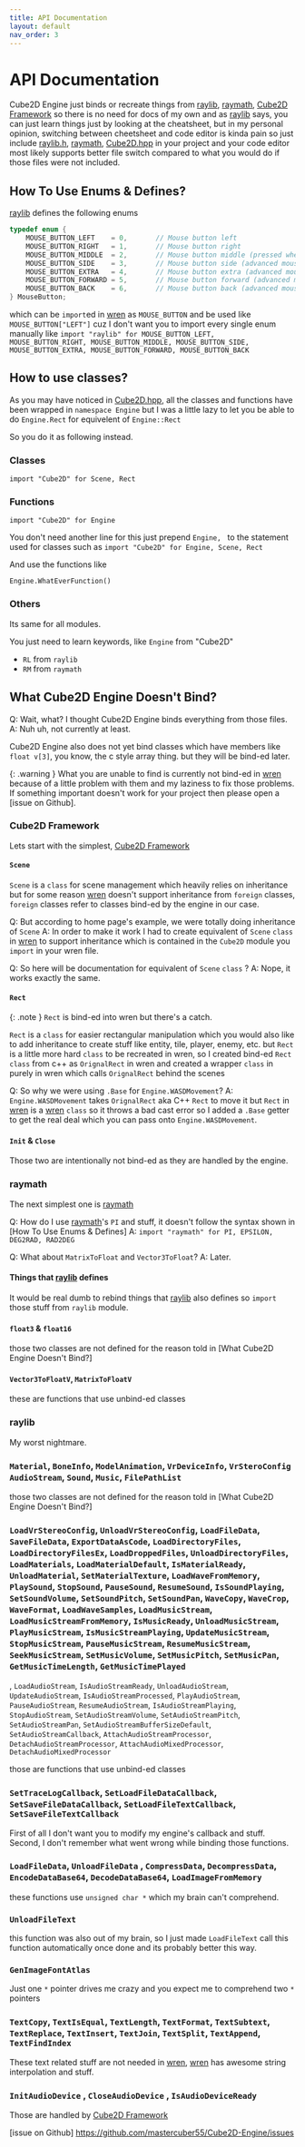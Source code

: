 ```yaml
---
title: API Documentation
layout: default
nav_order: 3
---
```


# API Documentation

Cube2D Engine just binds or recreate things from [raylib], [raymath], [Cube2D Framework] so there is no need for docs of my own and as [raylib] says, you can just learn things just by looking at the cheatsheet, but in my personal opinion, switching between cheetsheet and code editor is kinda pain so just include [raylib.h], [raymath], [Cube2D.hpp] in your project and your code editor most likely supports better file switch compared to what you would do if those files were not included.

## How To Use Enums & Defines?
[raylib] defines the following enums
```c 
typedef enum {
    MOUSE_BUTTON_LEFT    = 0,       // Mouse button left
    MOUSE_BUTTON_RIGHT   = 1,       // Mouse button right
    MOUSE_BUTTON_MIDDLE  = 2,       // Mouse button middle (pressed wheel)
    MOUSE_BUTTON_SIDE    = 3,       // Mouse button side (advanced mouse device)
    MOUSE_BUTTON_EXTRA   = 4,       // Mouse button extra (advanced mouse device)
    MOUSE_BUTTON_FORWARD = 5,       // Mouse button forward (advanced mouse device)
    MOUSE_BUTTON_BACK    = 6,       // Mouse button back (advanced mouse device)
} MouseButton;
```

which can be `import`ed in [wren] as `MOUSE_BUTTON` and be used like `MOUSE_BUTTON["LEFT"]` cuz I don't want you to import every single enum manually like `import "raylib" for MOUSE_BUTTON_LEFT, MOUSE_BUTTON_RIGHT, MOUSE_BUTTON_MIDDLE, MOUSE_BUTTON_SIDE, MOUSE_BUTTON_EXTRA, MOUSE_BUTTON_FORWARD, MOUSE_BUTTON_BACK`

## How to use classes?

As you may have noticed in [Cube2D.hpp], all the classes and functions have been wrapped in `namespace Engine` but I was a little lazy to let you be able to do `Engine.Rect` for equivelent of `Engine::Rect`

So you do it as following instead.

### Classes

`import "Cube2D" for Scene, Rect`

### Functions

`import "Cube2D" for Engine`

You don't need another line for this just prepend `Engine, ` to the statement used for classes such as
`import "Cube2D" for Engine, Scene, Rect`

And use the functions like

`Engine.WhatEverFunction()`

### Others

Its same for all modules.

You just need to learn keywords, like `Engine` from "Cube2D"
- `RL` from `raylib`
- `RM` from `raymath`

## What Cube2D Engine Doesn't Bind?

Q: Wait, what? I thought Cube2D Engine binds everything from those files.
A: Nuh uh, not currently at least.

Cube2D Engine also does not yet bind classes which have members like `float v[3]`, you know, the c style array thing. but they will be bind-ed later.

{: .warning }
What you are unable to find is currently not bind-ed in [wren] because of a little problem with them and my laziness to fix those problems. If something important doesn't work for your project then please open a [issue on Github].

### Cube2D Framework
Lets start with the simplest, [Cube2D Framework]

#### `Scene`
`Scene` is a `class` for scene management which heavily relies on inheritance but for some reason [wren] doesn't support inheritance from `foreign` classes, `foreign` classes refer to classes bind-ed by the engine in our case.

Q: But according to home page's example, we were totally doing inheritance of `Scene`
A: In order to make it work I had to create equivalent of `Scene` `class` in [wren] to support inheritance which is contained in the `Cube2D` module you `import` in your wren file. 

Q: So here will be documentation for equivalent of `Scene` `class` ?
A: Nope, it works exactly the same.

#### `Rect`

{: .note }
`Rect` is bind-ed into wren but there's a catch.

`Rect` is a `class` for easier rectangular manipulation which you would also like to add inheritance to create stuff like entity, tile, player, enemy, etc. but `Rect` is a little more hard `class` to be recreated in wren, so I created bind-ed `Rect` `class` from c++ as `OrignalRect` in wren and created a wrapper `class` in purely in wren which calls `OrignalRect` behind the scenes   


Q: So why we were using `.Base` for `Engine.WASDMovement`?
A: `Engine.WASDMovement` takes `OrignalRect` aka C++ `Rect` to move it but `Rect` in [wren] is a [wren] `class` so it throws a bad cast error so I added a `.Base` getter to get the real deal which you can pass onto `Engine.WASDMovement`.

#### `Init` & `Close` 
Those two are intentionally not bind-ed as they are handled by the engine.

### raymath

The next simplest one is [raymath] 

Q: How do I use [raymath]'s `PI` and stuff, it doesn't follow the syntax shown in [How To Use Enums & Defines]
A: `import "raymath" for PI, EPSILON, DEG2RAD, RAD2DEG`

Q: What about `MatrixToFloat` and `Vector3ToFloat`?
A: Later.

#### Things that [raylib] defines
It would be real dumb to rebind things that [raylib] also defines so `import` those stuff from `raylib` module.

#### `float3` & `float16`
those two classes are not defined for the reason told in [What Cube2D Engine Doesn't Bind?]

#### `Vector3ToFloatV`, `MatrixToFloatV`
these are functions that use unbind-ed classes

### raylib
My worst nightmare.

### `Material`, `BoneInfo`, `ModelAnimation`, `VrDeviceInfo`, `VrSteroConfig` `AudioStream`, `Sound`, `Music`, `FilePathList`
those two classes are not defined for the reason told in [What Cube2D Engine Doesn't Bind?]

### `LoadVrStereoConfig`, `UnloadVrStereoConfig`, `LoadFileData`, `SaveFileData`, `ExportDataAsCode`, `LoadDirectoryFiles`, `LoadDirectoryFilesEx`, `LoadDroppedFiles`, `UnloadDirectoryFiles`, `LoadMaterials`, `LoadMaterialDefault`, `IsMaterialReady`, `UnloadMaterial`, `SetMaterialTexture`, `LoadWaveFromMemory`, `PlaySound`, `StopSound`, `PauseSound`, `ResumeSound`, `IsSoundPlaying`, `SetSoundVolume`, `SetSoundPitch`, `SetSoundPan`, `WaveCopy`, `WaveCrop`, `WaveFormat`, `LoadWaveSamples`, `LoadMusicStream`, `LoadMusicStreamFromMemory`, `IsMusicReady`, `UnloadMusicStream`, `PlayMusicStream`, `IsMusicStreamPlaying`, `UpdateMusicStream`, `StopMusicStream`, `PauseMusicStream`, `ResumeMusicStream`, `SeekMusicStream`, `SetMusicVolume`, `SetMusicPitch`, `SetMusicPan`, `GetMusicTimeLength`, `GetMusicTimePlayed`
, `LoadAudioStream`, `IsAudioStreamReady`, `UnloadAudioStream`, `UpdateAudioStream`, `IsAudioStreamProcessed`, `PlayAudioStream`, `PauseAudioStream`, `ResumeAudioStream`, `IsAudioStreamPlaying`, `StopAudioStream`, `SetAudioStreamVolume`, `SetAudioStreamPitch`, `SetAudioStreamPan`, `SetAudioStreamBufferSizeDefault`, `SetAudioStreamCallback`, `AttachAudioStreamProcessor`, `DetachAudioStreamProcessor`, `AttachAudioMixedProcessor`, `DetachAudioMixedProcessor`

those are functions that use unbind-ed classes

### `SetTraceLogCallback`, `SetLoadFileDataCallback`, `SetSaveFileDataCallback`, `SetLoadFileTextCallback`, `SetSaveFileTextCallback`
First of all I don't want you to modify my engine's callback and stuff.
Second, I don't remember what went wrong while binding those functions.

### `LoadFileData`, `UnloadFileData` , `CompressData`, `DecompressData`, `EncodeDataBase64`, `DecodeDataBase64`, `LoadImageFromMemory`
these functions use `unsigned char *` which my brain can't comprehend.

### `UnloadFileText`
this function was also out of my brain, so I just made `LoadFileText` call this function automatically once done and its probably better this way.

### `GenImageFontAtlas`
Just one `*` pointer drives me crazy and you expect me to comprehend two `*` pointers

### `TextCopy`, `TextIsEqual`, `TextLength`, `TextFormat`, `TextSubtext`, `TextReplace`, `TextInsert`, `TextJoin`, `TextSplit`, `TextAppend`, `TextFindIndex`
These text related stuff are not needed in [wren], [wren] has awesome string interpolation and stuff.

### `InitAudioDevice` , `CloseAudioDevice` , `IsAudioDeviceReady`
Those are handled by [Cube2D Framework]

[raylib]: https://raylib.com
[raymath]: https://github.com/raysan5/raylib/blob/master/src/raylib.h
[Cube2D Framework]: https://github.com/mastercuber55/Cube2D-Framework
[raylib.h]: https://github.com/raysan5/raylib/blob/master/src/raylib.h
[Cube2D.hpp]: https://github.com/mastercuber55/Cube2D-Framework/blob/main/Cube2D.hpp
[wren]: https://wren.io
[issue on Github] https://github.com/mastercuber55/Cube2D-Engine/issues